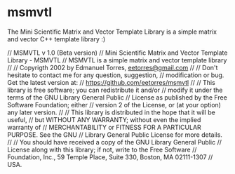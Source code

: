 # msmvtl
The Mini Scientific Matrix and Vector Template Library is a simple matrix and vector C++ template library :)

// MSMVTL v 1.0 (Beta version)
// Mini Scientific Matrix and Vector Template Library - MSMVTL
// MSMVTL is a simple  matrix and vector template library
//
// Copyrigth 2002 by Edmanuel Torres, eetorres@gmail.com
//
// Don't hesitate to contact me for any question, suggestion,
// modification or bug. Get the latest version at:
// https://github.com/eetorres/msmvtl
//
// This library is free  software;  you  can  redistribute  it and/or
// modify it  under  the  terms  of  the   GNU Library General Public
// License  as  published  by  the  Free  Software Foundation; either
// version 2 of the License,  or  (at your option)  any later version.
//
// This  library  is  distributed  in the hope that it will be useful,
// but  WITHOUT ANY WARRANTY;  without  even  the  implied warranty of
// MERCHANTABILITY  or FITNESS FOR A PARTICULAR PURPOSE.   See the GNU
// Library General Public License for more details.
//
// You should have  received a copy  of the GNU Library General Public
// License along with this library; if not, write to the Free Software
// Foundation, Inc., 59 Temple Place, Suite 330, Boston, MA 02111-1307
// USA.

